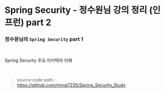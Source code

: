 # Spring Security - 정수원님 강의 정리 (인프런) part 2

### 정수원님의 ``Spring Security`` part 1 

<br>

Spring Security 주요 아키텍처 이해 

<br>

> source code path : https://github.com/mingj7235/Spring_Security_Study